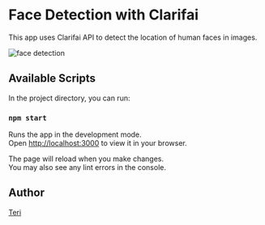 # Face Detection with Clarifai

This app uses Clarifai API to detect the location of human faces in images.

![face detection](https://github.com/Terieyenike/facerecognition/assets/25850598/933f5ffd-2dcc-4083-b697-eb9e0f1f465b)


## Available Scripts

In the project directory, you can run:

### `npm start`

Runs the app in the development mode.\
Open [http://localhost:3000](http://localhost:3000) to view it in your browser.

The page will reload when you make changes.\
You may also see any lint errors in the console.

## Author

[Teri](https://twitter.com/terieyenike)
